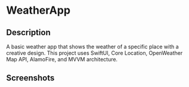# WeatherApp

## Description
A basic weather app that shows the weather of a specific place with a creative design. This project uses SwiftUI, Core Location, OpenWeather Map API, AlamoFire, and MVVM architecture.

## Screenshots
